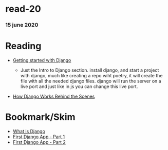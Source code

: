 # read-20
### 15 june 2020

# Reading
- [Getting started with Django](https://www.djangoproject.com/start/)
    - Just the Intro to Django section.
install django, and start a project with django, much like creating a repo wiht poetry, it will create the file with all the needed django files. django will run the server on a live port and just like in js you can change this live port.


- [How Django Works Behind the Scenes](https://wsvincent.com/how-django-works-behind-the-scenes/)
# Bookmark/Skim
- [What is Django](https://developer.mozilla.org/en-US/docs/Learn/Server-side/Django/Introduction)
- [First Django App - Part 1](https://docs.djangoproject.com/en/3.0/intro/tutorial01/)
- [First Django App - Part 2](https://docs.djangoproject.com/en/3.0/intro/tutorial02/)